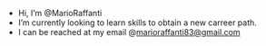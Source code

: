 -  Hi, I’m @MarioRaffanti
-  I’m currently looking to learn skills to obtain a new carreer path.  
- I can be reached at my email @marioraffanti83@gmail.com

<!---
MarioRaffanti/MarioRaffanti is a ✨ special ✨ repository because its `README.md` (this file) appears on your GitHub profile.
You can click the Preview link to take a look at your changes.
--->
